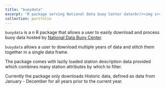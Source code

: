 ```yaml
---
title: "buoydata"
excerpt: "R package serving National Data buoy Center data<br/><img src='/images/buoydata-250px.png'>"
collection: portfolio
---
```


`buoydata` is a n R package that allows a user to easily download and process buoy data hosted by [National Data Buoy Center](https://www.ndbc.noaa.gov/).

`buoydata` allows a user to download multiple years of data and stitch them together in a single data frame.

The package comes with lazily loaded station description data provided which combines many station attributes by which to filter.

Currently the package only downloads Historic data, defined as data from January - December for all years prior to the current year.